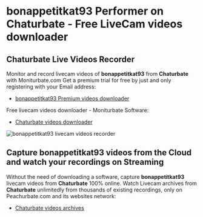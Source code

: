 # bonappetitkat93 Performer on Chaturbate - Free LiveCam videos downloader

## Chaturbate Live Videos Recorder

Monitor and record livecam videos of **bonappetitkat93** from **Chaturbate** with Moniturbate.com
Get a premium trial for free by just and only registering with your Email address:
* [bonappetitkat93 Premium videos downloader](https://moniturbate.com/request-demo-licence-key.html)

Free livecam videos downloader - Moniturbate Software:
* [Chaturbate videos downloader](https://moniturbate.com/moniturbate-download-software.html)

![bonappetitkat93 livecam videos recorder](https://peachurnet.com/templates/moniturbate-software.png)


## Capture bonappetitkat93 videos from the Cloud and watch your recordings on Streaming

Without the need of downloading a software, capture **bonappetitkat93** livecam videos from **Chaturbate** 100% online.
Watch Livecam archives from **Chaturbate** unlimitedly from thousands of existing recordings, only on Peachurbate.com and its websites network:
* [Chaturbate videos archives](https://peachurnet.com/)